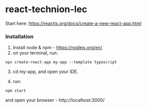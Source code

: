 # react-technion-lec

Start here:
https://reactjs.org/docs/create-a-new-react-app.html

### Installation
1. Install node & npm - https://nodejs.org/en/
2. on your terminal, run:

```
npx create-react-app my-app --template typescript
```

3. cd my-app, and open your IDE.

4. run:
```
npm start
```
and open your browser - http://localhost:3000/
